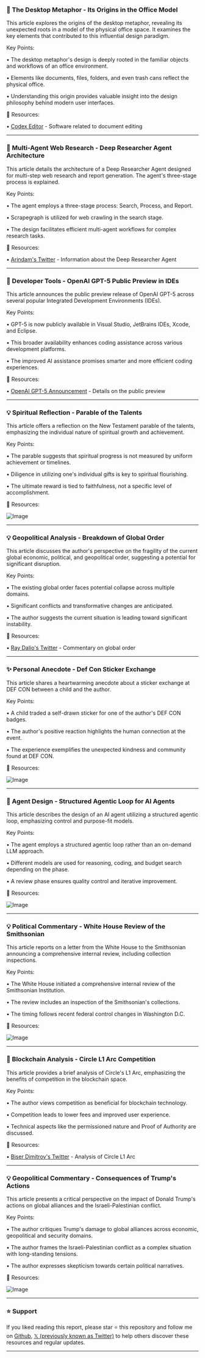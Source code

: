 ### 🤖 The Desktop Metaphor - Its Origins in the Office Model

This article explores the origins of the desktop metaphor, revealing its unexpected roots in a model of the physical office space.  It examines the key elements that contributed to this influential design paradigm.

Key Points:

• The desktop metaphor's design is deeply rooted in the familiar objects and workflows of an office environment.


•  Elements like documents, files, folders, and even trash cans reflect the physical office.


• Understanding this origin provides valuable insight into the design philosophy behind modern user interfaces.


🔗 Resources:

• [Codex Editor](https://x.com/codexeditor) -  Software related to document editing


---

### 🤖 Multi-Agent Web Research - Deep Researcher Agent Architecture

This article details the architecture of a Deep Researcher Agent designed for multi-step web research and report generation. The agent's three-stage process is explained.

Key Points:

• The agent employs a three-stage process: Search, Process, and Report.


• Scrapegraph is utilized for web crawling in the search stage.


•  The design facilitates efficient multi-agent workflows for complex research tasks.



🔗 Resources:

• [Arindam's Twitter](https://x.com/Arindam_1729) -  Information about the Deep Researcher Agent


---

### 🚀 Developer Tools - OpenAI GPT-5 Public Preview in IDEs

This article announces the public preview release of OpenAI GPT-5 across several popular Integrated Development Environments (IDEs).

Key Points:

• GPT-5 is now publicly available in Visual Studio, JetBrains IDEs, Xcode, and Eclipse.


• This broader availability enhances coding assistance across various development platforms.


•  The improved AI assistance promises smarter and more efficient coding experiences.


🔗 Resources:

• [OpenAI GPT-5 Announcement](https://aka.ms/AAxkj5y) -  Details on the public preview


---

### 💡  Spiritual Reflection - Parable of the Talents

This article offers a reflection on the New Testament parable of the talents, emphasizing the individual nature of spiritual growth and achievement.

Key Points:

•  The parable suggests that spiritual progress is not measured by uniform achievement or timelines.


•  Diligence in utilizing one's individual gifts is key to spiritual flourishing.


• The ultimate reward is tied to faithfulness, not a specific level of accomplishment.



🔗 Resources:

![Image](https://pbs.twimg.com/amplify_video_thumb/1955267454629986304/img/ftkxQj_1LXQy9xkk.jpg)


---

### 💡 Geopolitical Analysis -  Breakdown of Global Order

This article discusses the author's perspective on the fragility of the current global economic, political, and geopolitical order, suggesting a potential for significant disruption.


Key Points:

•  The existing global order faces potential collapse across multiple domains.


•  Significant conflicts and transformative changes are anticipated.


• The author suggests the current situation is leading toward significant instability.


🔗 Resources:

• [Ray Dalio's Twitter](https://x.com/RayDalio) -  Commentary on global order


---

### ✨  Personal Anecdote - Def Con Sticker Exchange

This article shares a heartwarming anecdote about a sticker exchange at DEF CON between a child and the author.


Key Points:

• A child traded a self-drawn sticker for one of the author's DEF CON badges.


• The author's positive reaction highlights the human connection at the event.


• The experience exemplifies the unexpected kindness and community found at DEF CON.



🔗 Resources:

![Image](https://pbs.twimg.com/media/GyGYcVFWEAAHaaW?format=jpg&name=small)


---

### 🤖 Agent Design - Structured Agentic Loop for AI Agents

This article describes the design of an AI agent utilizing a structured agentic loop, emphasizing control and purpose-fit models.

Key Points:

• The agent employs a structured agentic loop rather than an on-demand LLM approach.


•  Different models are used for reasoning, coding, and budget search depending on the phase.


• A review phase ensures quality control and iterative improvement.



🔗 Resources:

![Image](https://pbs.twimg.com/media/GyMwCoobMAAoUBY?format=png&name=small)


---

### 💡 Political Commentary - White House Review of the Smithsonian

This article reports on a letter from the White House to the Smithsonian announcing a comprehensive internal review, including collection inspections.

Key Points:

• The White House initiated a comprehensive internal review of the Smithsonian Institution.


•  The review includes an inspection of the Smithsonian's collections.


• The timing follows recent federal control changes in Washington D.C.


🔗 Resources:

![Image](https://pbs.twimg.com/media/GyL5qfvXwAAeRDh?format=jpg&name=small)


---

### 🤖 Blockchain Analysis - Circle L1 Arc Competition

This article provides a brief analysis of Circle's L1 Arc, emphasizing the benefits of competition in the blockchain space.

Key Points:

•  The author views competition as beneficial for blockchain technology.


•  Competition leads to lower fees and improved user experience.


•  Technical aspects like the permissioned nature and Proof of Authority are discussed.



🔗 Resources:

• [Biser Dimitrov's Twitter](https://x.com/biserdimitrov) -  Analysis of Circle L1 Arc


---

### 💡 Geopolitical Commentary -  Consequences of Trump's Actions

This article presents a critical perspective on the impact of Donald Trump's actions on global alliances and the Israeli-Palestinian conflict.

Key Points:

• The author critiques Trump's damage to global alliances across economic, geopolitical and security domains.


• The author frames the Israeli-Palestinian conflict as a complex situation with long-standing tensions.


• The author expresses skepticism towards certain political narratives.


🔗 Resources:

![Image](https://pbs.twimg.com/media/GyL0-NmaEAE432e?format=jpg&name=small)


---

### ⭐️ Support

If you liked reading this report, please star ⭐️ this repository and follow me on [Github](https://github.com/Drix10), [𝕏 (previously known as Twitter)](https://x.com/DRIX_10_) to help others discover these resources and regular updates.

---